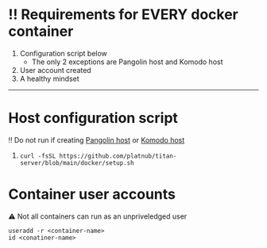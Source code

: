 # ‼️ Requirements for **EVERY** docker container
 1. Configuration script below
     - The only 2 exceptions are Pangolin host and Komodo host
 2. User account created
 3. A healthy mindset

---

# Host configuration script

‼️ Do not run if creating [Pangolin host](https://github.com/platnub/titan-server/blob/main/docker/containers/pangolin) or [Komodo host](https://github.com/platnub/container-host-templates/tree/main/docker/containers/komodo)

1. ```
   curl -fsSL https://github.com/platnub/titan-server/blob/main/docker/setup.sh
   ```
# Container user accounts

⚠️ Not all containers can run as an unpriveledged user

```
useradd -r <container-name>
id <conatiner-name>
```
